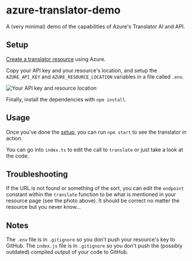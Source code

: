 # azure-translator-demo

A (very minimal) demo of the capabilities of Azure's Translator AI and API.

## Setup

[Create a translator resource](https://portal.azure.com/#create/hub) using Azure.

Copy your API key and your resource's location, and setup the `AZURE_API_KEY` and `AZURE_RESOURCE_LOCATION` variables in a file called `.env`.

![Your API key and resource location](https://learn.microsoft.com/en-us/azure/ai-services/translator/media/quickstarts/keys-and-endpoint-portal.png) 

Finally, install the dependencies with `npm install`.

## Usage

Once you've done the [setup](#setup), you can run `npm start` to see the translator in action.

You can go into `index.ts` to edit the call to `translate` or just take a look at the code.

## Troubleshooting

If the URL is not found or something of the sort, you can edit the `endpoint` constant within the `translate` function to be what is mentioned in your resource page (see the photo above). It should be correct no matter the resource but you never know...

## Notes

The `.env` file is in `.gitignore` so you don't push your resource's key to GitHub.
The `index.js` file is in `.gitignore` so you don't push the (possibly outdated) compiled output of your code to GitHub.
